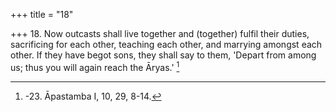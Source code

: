 +++
title = "18"

+++
18. Now outcasts shall live together and (together) fulfil their duties, sacrificing for each other, teaching each other, and marrying amongst each other. If they have begot sons, they shall say to them, 'Depart from among us; thus you will again reach the Āryas.' [^14] 


[^14]:  -23. Āpastamba I, 10, 29, 8-14.
